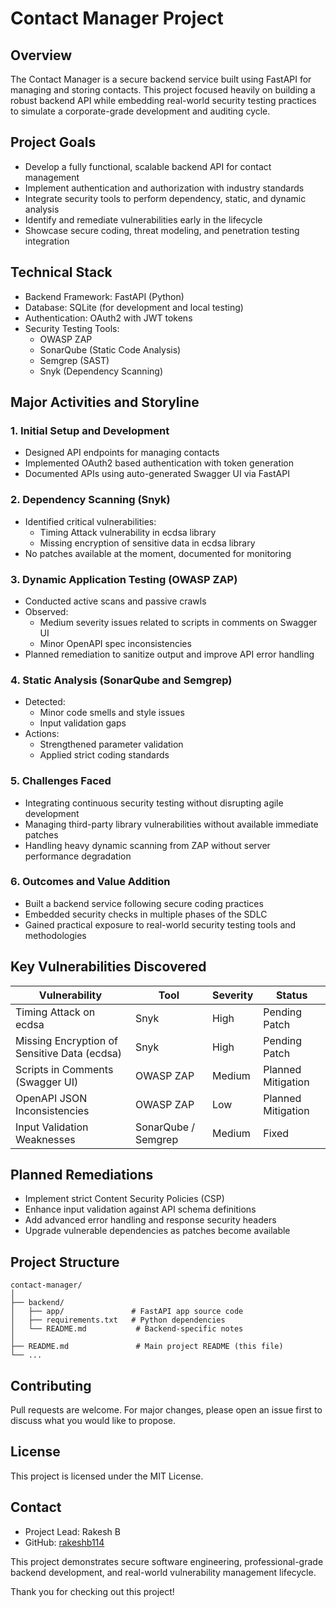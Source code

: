 # Contact Manager Project

## Overview

The Contact Manager is a secure backend service built using FastAPI for managing and storing contacts. This project focused heavily on building a robust backend API while embedding real-world security testing practices to simulate a corporate-grade development and auditing cycle.

## Project Goals

- Develop a fully functional, scalable backend API for contact management
- Implement authentication and authorization with industry standards
- Integrate security tools to perform dependency, static, and dynamic analysis
- Identify and remediate vulnerabilities early in the lifecycle
- Showcase secure coding, threat modeling, and penetration testing integration

## Technical Stack

- Backend Framework: FastAPI (Python)
- Database: SQLite (for development and local testing)
- Authentication: OAuth2 with JWT tokens
- Security Testing Tools:
  - OWASP ZAP
  - SonarQube (Static Code Analysis)
  - Semgrep (SAST)
  - Snyk (Dependency Scanning)

## Major Activities and Storyline

### 1. Initial Setup and Development
- Designed API endpoints for managing contacts
- Implemented OAuth2 based authentication with token generation
- Documented APIs using auto-generated Swagger UI via FastAPI

### 2. Dependency Scanning (Snyk)
- Identified critical vulnerabilities:
  - Timing Attack vulnerability in ecdsa library
  - Missing encryption of sensitive data in ecdsa library
- No patches available at the moment, documented for monitoring

### 3. Dynamic Application Testing (OWASP ZAP)
- Conducted active scans and passive crawls
- Observed:
  - Medium severity issues related to scripts in comments on Swagger UI
  - Minor OpenAPI spec inconsistencies
- Planned remediation to sanitize output and improve API error handling

### 4. Static Analysis (SonarQube and Semgrep)
- Detected:
  - Minor code smells and style issues
  - Input validation gaps
- Actions:
  - Strengthened parameter validation
  - Applied strict coding standards

### 5. Challenges Faced
- Integrating continuous security testing without disrupting agile development
- Managing third-party library vulnerabilities without available immediate patches
- Handling heavy dynamic scanning from ZAP without server performance degradation

### 6. Outcomes and Value Addition
- Built a backend service following secure coding practices
- Embedded security checks in multiple phases of the SDLC
- Gained practical exposure to real-world security testing tools and methodologies

## Key Vulnerabilities Discovered

| Vulnerability | Tool | Severity | Status |
|---------------|------|----------|--------|
| Timing Attack on ecdsa | Snyk | High | Pending Patch |
| Missing Encryption of Sensitive Data (ecdsa) | Snyk | High | Pending Patch |
| Scripts in Comments (Swagger UI) | OWASP ZAP | Medium | Planned Mitigation |
| OpenAPI JSON Inconsistencies | OWASP ZAP | Low | Planned Mitigation |
| Input Validation Weaknesses | SonarQube / Semgrep | Medium | Fixed |

## Planned Remediations

- Implement strict Content Security Policies (CSP)
- Enhance input validation against API schema definitions
- Add advanced error handling and response security headers
- Upgrade vulnerable dependencies as patches become available

## Project Structure

```
contact-manager/
│
├── backend/
│   ├── app/               # FastAPI app source code
│   ├── requirements.txt   # Python dependencies
│   └── README.md           # Backend-specific notes
│
├── README.md               # Main project README (this file)
└── ...
```

## Contributing

Pull requests are welcome. For major changes, please open an issue first to discuss what you would like to propose.

## License

This project is licensed under the MIT License.

## Contact

- Project Lead: Rakesh B
- GitHub: [rakeshb114](https://github.com/rakeshb114)


This project demonstrates secure software engineering, professional-grade backend development, and real-world vulnerability management lifecycle.

Thank you for checking out this project!
